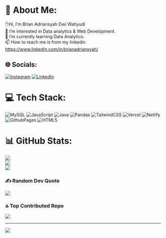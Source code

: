 # 💫 About Me:
✋Hi, I’m Brian Adriansyah Dwi Wahyudi<br>👀 I’m interested in Data analytics & Web Development.<br>🌱 I’m currently learning Data Analytics.<br>📫 How to reach me is from my linkedin https://www.linkedin.com/in/brianadriansyah/<br>


## 🌐 Socials:
[![Instagram](https://img.shields.io/badge/Instagram-%23E4405F.svg?logo=Instagram&logoColor=white)](https://instagram.com/instagram.com/brianadriannn) [![LinkedIn](https://img.shields.io/badge/LinkedIn-%230077B5.svg?logo=linkedin&logoColor=white)](https://linkedin.com/in/https://www.linkedin.com/in/brianadriansyah/) 

# 💻 Tech Stack:
![MySQL](https://img.shields.io/badge/mysql-4479A1.svg?style=for-the-badge&logo=mysql&logoColor=white) ![JavaScript](https://img.shields.io/badge/javascript-%23323330.svg?style=for-the-badge&logo=javascript&logoColor=%23F7DF1E) ![Java](https://img.shields.io/badge/java-%23ED8B00.svg?style=for-the-badge&logo=openjdk&logoColor=white) ![Pandas](https://img.shields.io/badge/pandas-%23150458.svg?style=for-the-badge&logo=pandas&logoColor=white) ![TailwindCSS](https://img.shields.io/badge/tailwindcss-%2338B2AC.svg?style=for-the-badge&logo=tailwind-css&logoColor=white) ![Vercel](https://img.shields.io/badge/vercel-%23000000.svg?style=for-the-badge&logo=vercel&logoColor=white) ![Netlify](https://img.shields.io/badge/netlify-%23000000.svg?style=for-the-badge&logo=netlify&logoColor=#00C7B7) ![GithubPages](https://img.shields.io/badge/github%20pages-121013?style=for-the-badge&logo=github&logoColor=white) ![HTML5](https://img.shields.io/badge/html5-%23E34F26.svg?style=for-the-badge&logo=html5&logoColor=white)
# 📊 GitHub Stats:
![](https://github-readme-stats.vercel.app/api?username=brianadriansyah&theme=dark&hide_border=false&include_all_commits=true&count_private=true)<br/>
![](https://github-readme-streak-stats.herokuapp.com/?user=brianadriansyah&theme=dark&hide_border=false)<br/>
![](https://github-readme-stats.vercel.app/api/top-langs/?username=brianadriansyah&theme=dark&hide_border=false&include_all_commits=true&count_private=true&layout=compact)

### ✍️ Random Dev Quote
![](https://quotes-github-readme.vercel.app/api?type=horizontal&theme=radical)

### 🔝 Top Contributed Repo
![](https://github-contributor-stats.vercel.app/api?username=brianadriansyah&limit=5&theme=dark&combine_all_yearly_contributions=true)

---
[![](https://visitcount.itsvg.in/api?id=brianadriansyah&icon=0&color=0)](https://visitcount.itsvg.in)

<!-- Proudly created with GPRM ( https://gprm.itsvg.in ) -->
